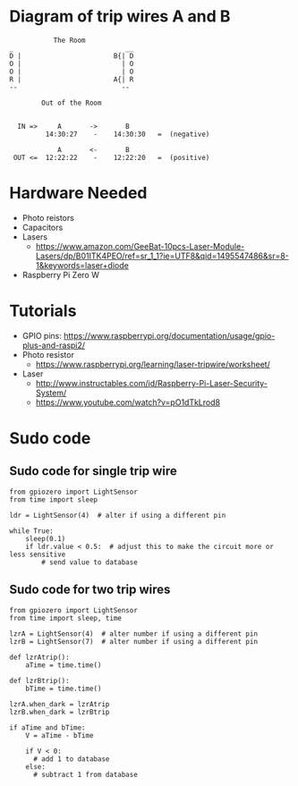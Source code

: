 # Diagram of trip wires A and B

```
           The Room
_                            __
D |                       B{| D
O |                         | O  
O |                         | O
R |                       A{| R
--                          --

        Out of the Room


  IN =>     A       ->       B
         14:30:27    -    14:30:30   =  (negative)

            A       <-       B
 OUT <=  12:22:22    -    12:22:20   =  (positive)
```


# Hardware Needed

* Photo reistors
* Capacitors
* Lasers
    * https://www.amazon.com/GeeBat-10pcs-Laser-Module-Lasers/dp/B01ITK4PEO/ref=sr_1_1?ie=UTF8&qid=1495547486&sr=8-1&keywords=laser+diode
* Raspberry Pi Zero W

# Tutorials
* GPIO pins: https://www.raspberrypi.org/documentation/usage/gpio-plus-and-raspi2/
* Photo resistor
  * https://www.raspberrypi.org/learning/laser-tripwire/worksheet/
* Laser
  * http://www.instructables.com/id/Raspberry-Pi-Laser-Security-System/
  * https://www.youtube.com/watch?v=pO1dTkLrod8

# Sudo code
## Sudo code for single trip wire

```
from gpiozero import LightSensor
from time import sleep

ldr = LightSensor(4)  # alter if using a different pin

while True:
    sleep(0.1)
    if ldr.value < 0.5:  # adjust this to make the circuit more or less sensitive
        # send value to database

```


## Sudo code for two trip wires

```
from gpiozero import LightSensor 
from time import sleep, time

lzrA = LightSensor(4)  # alter number if using a different pin
lzrB = LightSensor(7)  # alter number if using a different pin

def lzrAtrip():
    aTime = time.time()

def lzrBtrip():
    bTime = time.time()

lzrA.when_dark = lzrAtrip
lzrB.when_dark = lzrBtrip

if aTime and bTime:
    V = aTime - bTime

    if V < 0:
      # add 1 to database
    else:
      # subtract 1 from database
      

```

